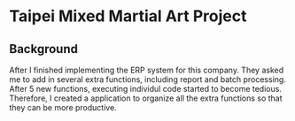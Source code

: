 # Taipei Mixed Martial Art Project

## Background
After I finished implementing the ERP system for this company. They asked me to add in several extra functions, including report and batch processing. 
After 5 new functions, executing individul code started to become tedious. 
Therefore, I created a application to organize all the extra functions so that they can be more productive.

